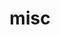 ---
layout: page
title: misc
nav: false
nav_order: 6
dropdown: true
children: 
    - title: teaching
      permalink: /teaching/
    - title: projects
      permalink: /projects/
    - title: blog
      permalink: /blog/
---